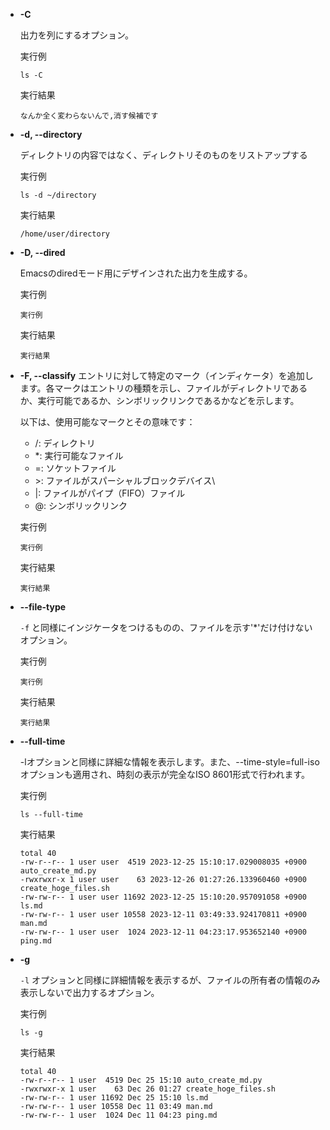- **-C**

  出力を列にするオプション。

  実行例 [](変更しない)

  ```
  ls -C
  ```

  実行結果 [](変更しない)

  ```
  なんか全く変わらないんで,消す候補です
  ```

- **-d, --directory**

  ディレクトリの内容ではなく、ディレクトリそのものをリストアップする

  実行例 [](変更しない)

  ```
  ls -d ~/directory
  ```

  実行結果 [](変更しない)

  ```
  /home/user/directory
  ```

- **-D, --dired**

  Emacsのdiredモード用にデザインされた出力を生成する。

  実行例 [](変更しない)

  ```
  実行例
  ```

  実行結果 [](変更しない)

  ```
  実行結果
  ```

- **-F, --classify**
  エントリに対して特定のマーク（インディケータ）を追加します。各マークはエントリの種類を示し、ファイルがディレクトリであるか、実行可能であるか、シンボリックリンクであるかなどを示します。

  以下は、使用可能なマークとその意味です：

  - /: ディレクトリ
  - *: 実行可能なファイル
  - =: ソケットファイル
  - \>: ファイルがスパーシャルブロックデバイス\
  - |: ファイルがパイプ（FIFO）ファイル
  - @: シンボリックリンク

  実行例 [](変更しない)

  ```
  実行例
  ```

  実行結果 [](変更しない)

  ```
  実行結果
  ```

- **--file-type**

  `-f` と同様にインジケータをつけるものの、ファイルを示す'*'だけ付けないオプション。

  実行例 [](変更しない)

  ```
  実行例
  ```

  実行結果 [](変更しない)

  ```
  実行結果
  ```

- **--full-time**

  -lオプションと同様に詳細な情報を表示します。また、--time-style=full-isoオプションも適用され、時刻の表示が完全なISO 8601形式で行われます。

  実行例 [](変更しない)

  ```
  ls --full-time
  ```

  実行結果 [](変更しない)

  ```
  total 40
  -rw-r--r-- 1 user user  4519 2023-12-25 15:10:17.029008035 +0900 auto_create_md.py
  -rwxrwxr-x 1 user user    63 2023-12-26 01:27:26.133960460 +0900 create_hoge_files.sh
  -rw-rw-r-- 1 user user 11692 2023-12-25 15:10:20.957091058 +0900 ls.md
  -rw-rw-r-- 1 user user 10558 2023-12-11 03:49:33.924170811 +0900 man.md
  -rw-rw-r-- 1 user user  1024 2023-12-11 04:23:17.953652140 +0900 ping.md
  ```

- **-g**

  `-l` オプションと同様に詳細情報を表示するが、ファイルの所有者の情報のみ表示しないで出力するオプション。

  実行例 [](変更しない)

  ```
  ls -g
  ```

  実行結果 [](変更しない)

  ```
  total 40
  -rw-r--r-- 1 user  4519 Dec 25 15:10 auto_create_md.py
  -rwxrwxr-x 1 user    63 Dec 26 01:27 create_hoge_files.sh
  -rw-rw-r-- 1 user 11692 Dec 25 15:10 ls.md
  -rw-rw-r-- 1 user 10558 Dec 11 03:49 man.md
  -rw-rw-r-- 1 user  1024 Dec 11 04:23 ping.md
  ```




